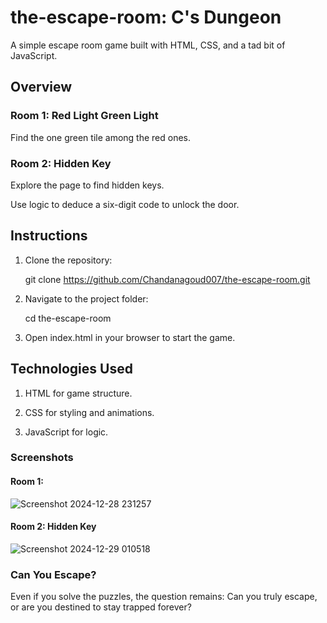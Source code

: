 # the-escape-room: C's Dungeon
A simple escape room game built with HTML, CSS, and a tad bit of JavaScript.

<h2>Overview</h2>

<h3>Room 1: Red Light Green Light</h3>

Find the one green tile among the red ones.

<h3>Room 2: Hidden Key</h3>

Explore the page to find hidden keys.

Use logic to deduce a six-digit code to unlock the door.

<h2>Instructions</h2>

1. Clone the repository:

    git clone https://github.com/Chandanagoud007/the-escape-room.git

2. Navigate to the project folder:

    cd the-escape-room

3. Open index.html in your browser to start the game.

<h2>Technologies Used</h2>

1. HTML for game structure.

2. CSS for styling and animations.

3. JavaScript for logic.

<h3>Screenshots</h3>

<h4>Room 1:</h4>

![Screenshot 2024-12-28 231257](https://github.com/user-attachments/assets/f2fbe645-6c82-4693-8752-f7bd92f7cd30)


<h4>Room 2: Hidden Key</h4>

![Screenshot 2024-12-29 010518](https://github.com/user-attachments/assets/f37960ab-4095-4f2a-a065-f76345f387f2)


<h3>Can You Escape?</h3>

Even if you solve the puzzles, the question remains: Can you truly escape, or are you destined to stay trapped forever?
